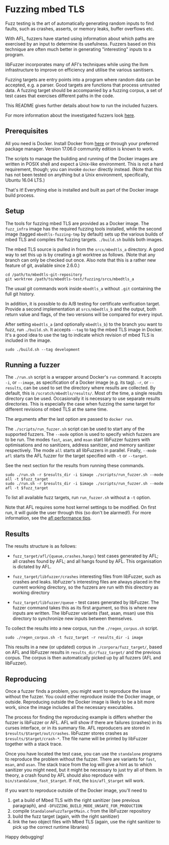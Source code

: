 # Fuzzing mbed TLS

Fuzz testing is the art of automatically generating random inputs to find
faults, such as crashes, asserts, or memory leaks, buffer overflows etc.

With AFL, fuzzers have started using information about which paths are
exercised by an input to determine its usefulness. Fuzzers based on this
technique are often much better in generating "interesting" inputs to a
program.

libFuzzer incorporates many of AFl's techniques while using the llvm
infrastructure to improve on efficiency and utilise the various sanitisers.

Fuzzing targets are entry points into a program where random data can be
accepted, e.g. a parser. Good targets are functions that process untrusted
data. A fuzzing target should be accompanied by a fuzzing corpus, a set of
test cases that exercises different paths in the code.

This README gives further details about how to run the included fuzzers.

For more information about the investigated fuzzers look
[here](https://confluence.arm.com/display/IoTBU/mbed+TLS+fuzzing+tools+analysis).

## Prerequisites

All you need is Docker. Install Docker from [here](www.docker.com) or through
your preferred package manager. Version 17.06.0 community edition is known to
work.

The scripts to manage the building and running of the Docker images are written
in POSIX shell and expect a Unix-like environment. This is not a hard
requirement, though; you can invoke `docker` directly instead. (Note that this
has not been tested on anything but a Unix environment, specifically, Ubuntu
16.04 LTS.)

That's it! Everything else is installed and built as part of the Docker image
build process.

## Setup

The tools for fuzzing mbed TLS are provided as a Docker image. The `fuzz_infra`
image has the required fuzzing tools installed, while the second image (tagged
`mbedtls-fuzzing-tmp` by default) sets up the various builds of mbed TLS and
compiles the fuzzing targets. `./build.sh` builds both images.

The mbed TLS source is pulled in from the `srcs/mbedtls_a` directory. A good
way to set this up is by creating a git worktree as follows. (Note that any
branch can only be checked out once. Also note that this is a rather new
feature of git, available since 2.6.0.)

```
cd /path/to/mbedtls-git-repository
git worktree /path/to/mbedtls-test/fuzzing/srcs/mbedtls_a
```

The usual git commands work inside `mbedtls_a` without `.git` containing the
full git history.

In addition, it is possible to do A/B testing for certificate verification
target. Provide a second implementation at `srcs/mbedtls_b` and the output,
both return value and flags, of the two versions will be compared for every
input.

After setting `mbedtls_a` (and optionally `mbedtls_b`) to the branch you want
to fuzz, run `./build.sh`.  It accepts `--tag` to tag the mbed TLS image in
Docker. It's a good idea to use the tag to indicate which revision of mbed TLS
is included in the image.

```
sudo ./build.sh --tag development
```

## Running a fuzzer

The `./run.sh` script is a wrapper around Docker's `run` command. It accepts
`-i`, or `--image`, as specification of a Docker image (e.g. its tag). `-r`, or
`--results`, can be used to set the directory where results are collected. By
default, this is `/scratch/mbedtls/results/`. Most of the time, a single
results directory can be used. Occasionally it is necessary to use separate
results directories. This is especially the case when fuzzing the same target
for different revisions of mbed TLS at the same time.

The arguments after the last option are passed to `docker run`.

The `./scripts/run_fuzzer.sh` script can be used to start any of the supported
fuzzers. The `--mode` option is used to specify which fuzzers are to be run.
The modes `fast`, `asan`, and `msan` start libFuzzer fuzzers with optimisations
and no sanitizers, address sanitizer, and memory sanitizer respectively. The
mode `all` starts all libFuzzers in parallel. Finally, `--mode afl` starts the
AFL fuzzer for the target specified with `-t` or `--target`.

See the next section for the results from running these commands.

```
sudo ./run.sh -r $results_dir -i $image ./scripts/run_fuzzer.sh --mode all -t $fuzz_target
sudo ./run.sh -r $results_dir -i $image ./scripts/run_fuzzer.sh --mode afl -t $fuzz_target
```

To list all available fuzz targets, run `run_fuzzer.sh` without a `-t` option.

Note that AFL requires some host kernel settings to be modified. On first run,
it will guide the user through this (so don't be alarmed!). For more
information, see the [afl performance
tips](https://github.com/mirrorer/afl/blob/master/docs/perf_tips.txt).

## Results

The results structure is as follows:

- `fuzz_target/afl/{queue,crashes,hangs}`
                  test cases generated by AFL; all crashes found by AFL; and
                  all hangs found by AFL. This organisation is dictated by AFL.

- `fuzz_target/libfuzzer/crashes`
                  interesting files from libFuzzer, such as crashes and leaks.
                  libFuzzer's interesting files are always placed in the
                  current working directory, so the fuzzers are run with this
                  directory as working directory

- `fuzz_target/libfuzzer/queue`
                - test cases generated by libFuzzer. The fuzzer command takes
                  this as its first argument, so this is where new inputs are
                  written. The libFuzzer variants (fast, asan, msan) use this
                  directory to synchronize new inputs between themselves.

To collect the results into a new corpus, run the `./regen_corpus.sh` script.

```
sudo ./regen_corpus.sh -t fuzz_target -r results_dir -i image
```

This results in a new (or updated) corpus in `./corpora/fuzz_target/`, based on
AFL and libFuzzer results in `results_dir/fuzz_target/` and the previous
corpus. The corpus is then automatically picked up by all fuzzers (AFL and
libFuzzer).

## Reproducing

Once a fuzzer finds a problem, you might want to reproduce the issue without
the fuzzer. You could either reproduce inside the Docker image, or outside.
Reproducing outside the Docker image is likely to be a bit more work, since the
image includes all the necessary executables.

The process for finding the reproducing example is differs whether the fuzzer
is libFuzzer or AFL. AFL will show if there are failures (crashes) in its
curses interface, or in its summary file. AFL reproducers are stored in
`$results/$target/out/crashes`. libFuzzer stores crashes as
`$results/$target/crash-*`. The file name will be printed by libFuzzer together
with a stack trace.

Once you have located the test case, you can use the `standalone` programs to
reproduce the problem without the fuzzer. There are variants for `fast`,
`msan`, and `asan`. The stack trace from the log will give a hint as to which
sanitizer you might need, but it might be necessary to just try all of them.
In theory, a crash found by AFL should also reproduce with
`bin/standalone_fast_$target`. If not, the `bin/afl_$target` will work.

If you want to reproduce outside of the Docker image, you'll need to
1.  get a build of Mbed TLS with the right sanitizer (see previous paragraph),
    and `-DFUZZING_BUILD_MODE_UNSAFE_FOR_PRODUCTION`
2.  compile `StandaloneFuzzTargetMain.c` from the libFuzzer repository
3.  build the fuzz target (again, with the right sanitizer)
4.  link the two object files with Mbed TLS (again, use the right sanitizer to
    pick up the correct runtime libraries)

Happy debugging!
